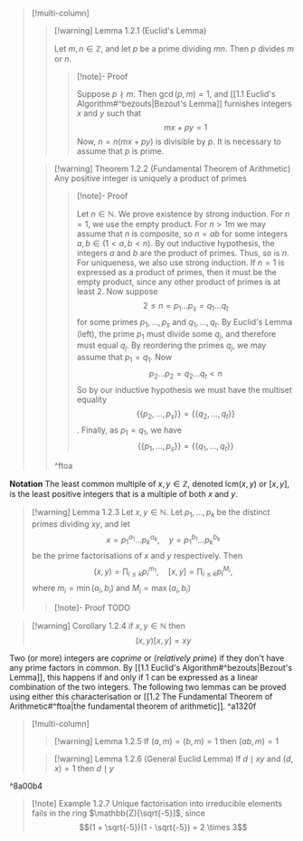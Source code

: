 >[!multi-column]
>
>>[!warning] Lemma 1.2.1 (Euclid's Lemma)
>>
>>Let $m, n \in \mathbb{Z}$, and let $p$ be a prime dividing $mn$. Then $p$ divides $m$ or $n$. 
>>>[!note]- Proof
>>>
>>>Suppose $p \nmid m$. Then $\gcd(p, m) = 1$, and [[1.1 Euclid's Algorithm#^bezouts|Bezout's Lemma]] furnishes integers $x$ and $y$ such that
>>>$$mx + py = 1$$
>>>Now, $n = n(mx+py)$ is divisible by $p$. It is necessary to assume that $p$ is prime. 
>
>> [!warning] Theorem 1.2.2 (Fundamental Theorem of Arithmetic)
>> Any positive integer is uniquely a product of primes
>>> [!note]- Proof 
>>> 
>>> Let $n \in \mathbb{N}$. We prove existence by strong induction. For $n = 1$, we use the empty product. For $n > 1$m we may assume that $n$ is composite, so $n = ab$ for some integers $a, b \in (1 < a, b < n)$. By out inductive hypothesis, the integers $a$ and $b$ are the product of primes. Thus, so is $n$. 
>>> For uniqueness, we also use strong induction. If $n = 1$ is expressed as a product of primes, then it must be the empty product, since any other product of primes is at least 2. Now suppose 
>>> $$2 \le n = p_1 ... p_s = q_1 ... q_t$$
>>> for some primes $p_1, ... , p_s$ and $q_1,..., q_t$. By Euclid's Lemma (left), the prime $p_1$ must divide some $q_j$, and therefore must equal $q_j$. By reordering the primes $q_j$, we may assume that $p_1 = q_1$. Now 
>>> $$p_2 ... p_2 = q_2 ... q_t < n$$
>>> So by our inductive hypothesis we must have the multiset equality 
>>> $$\{\{p_2, ..., p_s\}\} = \{\{q_2,...,q_t\}\}$$. 
>>> Finally, as $p_1 = q_1$, we have
>>> $$\{\{p_1, ..., p_s\}\} = \{\{q_1,...,q_t\}\}$$
>>
>>^ftoa



**Notation** The least common multiple of $x, y \in \mathbb{Z}$, denoted $\text{lcm}(x, y)$ or $[x, y]$, is the least positive integers that is a multiple of both $x$ and $y$. 

>[!warning] Lemma 1.2.3 
>Let $x, y \in \mathbb{N}$. Let $p_1,..., p_k$ be the distinct primes dividing $xy$, and let 
>$$x = p_1^{a_1} ... p_k^{a_k}, \quad y = p_1^{b_1}...p_k^{b_k}$$ 
>be the prime factorisations of $x$ and $y$ respectively. Then 
>$$(x, y) = \prod_{i \le k} p_i^{m_1}, \quad [x, y] = \prod_{i \le k} p_i^{M_i},$$ 
>where $m_i = \min(a_i, b_i)$ and $M_i = \max(a_i, b_i)$
>>[!note]- Proof 
>>TODO

>[!warning] Corollary 1.2.4 
>if $x, y \in \mathbb{N}$ then 
>$$(x, y)[x, y] = xy$$

Two (or more) integers are *coprime* or (*relatively prime*) if they don't have any prime factors in common. By [[1.1 Euclid's Algorithm#^bezouts|Bezout's Lemma]], this happens if and only if 1 can be expressed as a linear combination of the two integers. The following two lemmas can be proved using either this characterisation or [[1.2 The Fundamental Theorem of Arithmetic#^ftoa|the fundamental theorem of arithmetic]].  ^a1320f

>[!multi-column]
>>[!warning] Lemma 1.2.5 
>>If $(a, m) = (b, m) = 1$ then $(ab, m) = 1$
>
>>[!warning] Lemma 1.2.6 (General Euclid Lemma)
>>If $d \mid xy$ and $(d, x) = 1$ then $d \mid y$ 

^8a00b4

>[!note] Example 1.2.7
>Unique factorisation into irreducible elements fails in the ring $\mathbb{Z}[\sqrt{-5}]$, since
>$$(1 + \sqrt{-5})(1 - \sqrt{-5}) = 2 \times 3$$ 
